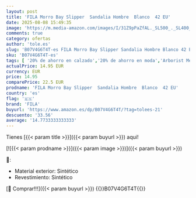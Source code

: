 ```yaml
---
layout: post
title: 'FILA Morro Bay Slipper  Sandalia Hombre  Blanco  42 EU'
date: 2025-08-08 15:49:35
image: 'https://m.media-amazon.com/images/I/31Z9pPaZfAL._SL500_._SL400_.jpg'
comments: true
category: ofertas
author: 'tole.es'
slug: 'B07V4G6T4T-es FILA Morro Bay Slipper Sandalia Hombre Blanco 42 EU'
sku: 'B07V4G6T4T-es'
tags: [ '20% de ahorro en calzado','20% de ahorro en moda','Arborist Merchandising Root','Calzado deportivo para hombre','Fila Shoes','MFN 8','MFN 9','Moda','Moda Hombre','Ofertas moda','Prime Student -10% adicional en una selección de Moda','Sandalias de piscina para hombre','Self Service','Special Features Stores','Zapatillas deportivas y de moda para hombre','Zapatos para hombre','Zapatos: -10% adicional en una selección de Moda','c8538d25-3af9-48d3-aeff-5f3ce5572a36_0','c8538d25-3af9-48d3-aeff-5f3ce5572a36_4101','c8538d25-3af9-48d3-aeff-5f3ce5572a36_4801','c8538d25-3af9-48d3-aeff-5f3ce5572a36_5001','c8538d25-3af9-48d3-aeff-5f3ce5572a36_8301','fila','sandalia','🇪🇸', ]
actualPrice: 14.95 EUR
currency: EUR
price: 14.95
comparePrice: 22.5 EUR
prodname: 'FILA Morro Bay Slipper  Sandalia Hombre  Blanco  42 EU'
country: 'es'
flag: '🇪🇸'
brand: 'FILA'
buyurl: 'https://www.amazon.es/dp/B07V4G6T4T/?tag=tolees-21'
descuento: '33.56'
average: '14.7733333333333'
---
```


Tienes [{{< param title >}}]({{< param buyurl >}}) aqui!

[![{{< param prodname >}}]({{< param image >}})]({{< param buyurl >}})

🔎:

- Material exterior: Sintético
- Revestimiento: Sintético

[🛒 Comprar!!!]({{< param buyurl >}})
{{<world>}}B07V4G6T4T{{</world>}}
